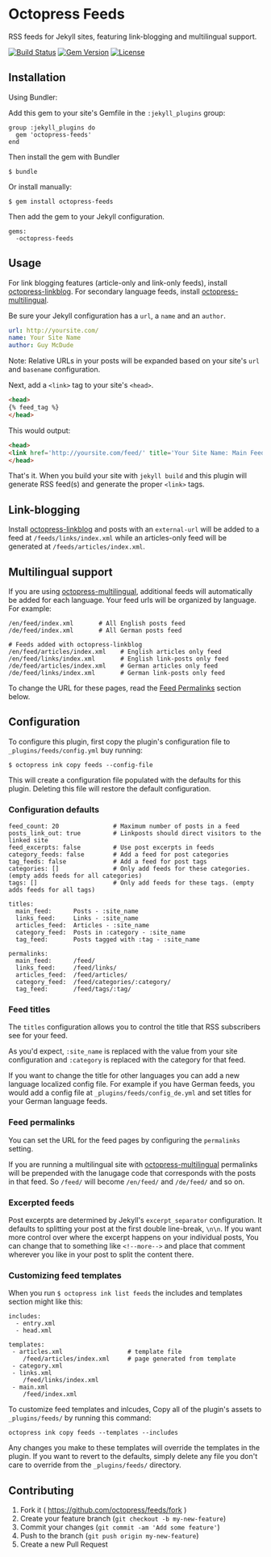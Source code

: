 # Octopress Feeds

RSS feeds for Jekyll sites, featuring link-blogging and multilingual support.

[![Build Status](http://img.shields.io/travis/octopress/feeds.svg)](https://travis-ci.org/octopress/feeds)
[![Gem Version](http://img.shields.io/gem/v/octopress-feeds.svg)](https://rubygems.org/gems/octopress-feeds)
[![License](http://img.shields.io/:license-mit-blue.svg)](http://octopress.mit-license.org)

## Installation

Using Bundler:

Add this gem to your site's Gemfile in the `:jekyll_plugins` group:

    group :jekyll_plugins do
      gem 'octopress-feeds'
    end

Then install the gem with Bundler

    $ bundle

Or install manually:

    $ gem install octopress-feeds

Then add the gem to your Jekyll configuration.

    gems:
      -octopress-feeds

## Usage

For link blogging features (article-only and link-only feeds), install [octopress-linkblog](https://github.com/octopress/linkblog).
For secondary language feeds, install [octopress-multilingual](https://github.com/octopress/multilingual).

Be sure your Jekyll configuration has a `url`, a `name` and an `author`. 

```yaml
url: http://yoursite.com/
name: Your Site Name
author: Guy McDude
```

Note: Relative URLs in your posts will be expanded based on your site's `url` and `basename` configuration.

Next, add a `<link>` tag to your site's `<head>`.

```html
<head>
{% feed_tag %}
</head>
```

This would output:

```html
<head>
<link href='http://yoursite.com/feed/' title='Your Site Name: Main Feed' rel='alternate' type='application/atom+xml'>
</head>
```

That's it. When you build your site with `jekyll build` and this plugin will generate RSS feed(s) and generate the proper `<link>`
tags.

## Link-blogging

Install [octopress-linkblog](https://github.com/octopress/linkblog) and posts with an `external-url` will be added to a feed at `/feeds/links/index.xml` while an articles-only feed will be generated at `/feeds/articles/index.xml`.

## Multilingual support

If you are using [octopress-multilingual](https://github.com/octopress/multilingual), additional feeds will automatically be added for
each language. Your feed urls will be organized by language. For example:

```
/en/feed/index.xml       # All English posts feed
/de/feed/index.xml       # All German posts feed

# Feeds added with octopress-linkblog
/en/feed/articles/index.xml    # English articles only feed
/en/feed/links/index.xml       # English link-posts only feed
/de/feed/articles/index.xml    # German articles only feed
/de/feed/links/index.xml       # German link-posts only feed
```

To change the URL for these pages, read the [Feed Permalinks](#feed-permalinks) section below.

## Configuration

To configure this plugin, first copy the plugin's configuration file to `_plugins/feeds/config.yml` buy running:

```
$ octopress ink copy feeds --config-file
```

This will create a configuration file populated with the defaults for this plugin. Deleting this file will restore the default configuration.

### Configuration defaults

```
feed_count: 20               # Maximum number of posts in a feed
posts_link_out: true         # Linkposts should direct visitors to the linked site
feed_excerpts: false         # Use post excerpts in feeds
category_feeds: false        # Add a feed for post categories
tag_feeds: false             # Add a feed for post tags
categories: []               # Only add feeds for these categories. (empty adds feeds for all categories)
tags: []                     # Only add feeds for these tags. (empty adds feeds for all tags)

titles:
  main_feed:      Posts - :site_name
  links_feed:     Links - :site_name
  articles_feed:  Articles - :site_name
  category_feed:  Posts in :category - :site_name
  tag_feed:       Posts tagged with :tag - :site_name

permalinks: 
  main_feed:      /feed/
  links_feed:     /feed/links/
  articles_feed:  /feed/articles/
  category_feed:  /feed/categories/:category/
  tag_feed:       /feed/tags/:tag/
```

### Feed titles

The `titles` configuration allows you to control the title that RSS subscribers see for your feed.

As you'd expect, `:site_name` is replaced with the value from your site configuration and `:category` is replaced with the
category for that feed.

If you want to change the title for other languages you can add a new language localized config file. For example if you have German
feeds, you would add a config file at `_plugins/feeds/config_de.yml` and set titles for your German language feeds.

### Feed permalinks

You can set the URL for the feed pages by configuring the `permalinks` setting.

If you are running a multilingual site with [octopress-multilingual](https://github.com/octopress/multilingual) permalinks will be
prepended with the lanugage code that corresponds with the posts in that feed. So `/feed/` will become `/en/feed/` and `/de/feed/`
and so on.

### Excerpted feeds

Post excerpts are determined by Jekyll's `excerpt_separator` configuration. It defaults to splitting your
post at the first double line-break, `\n\n`. If you want more control over where the excerpt happens on your individual
posts, You can change that to something like `<!--more-->` and place that comment wherever you like in your post to
split the content there.


### Customizing feed templates

When you run `$ octopress ink list feeds` the includes and templates section might like this:

```
includes:
  - entry.xml
  - head.xml
 
templates:
 - articles.xml                  # template file
    /feed/articles/index.xml     # page generated from template
 - category.xml
 - links.xml
    /feed/links/index.xml
 - main.xml
    /feed/index.xml
```

To customize feed templates and inlcudes, Copy all of the plugin's assets to `_plugins/feeds/` by running this command:

```
octopress ink copy feeds --templates --includes
```

Any changes you make to these templates will override the templates in the plugin.  If you want to revert to the defaults, simply delete any file you don't care to override from the `_plugins/feeds/` directory.


## Contributing

1. Fork it ( https://github.com/octopress/feeds/fork )
2. Create your feature branch (`git checkout -b my-new-feature`)
3. Commit your changes (`git commit -am 'Add some feature'`)
4. Push to the branch (`git push origin my-new-feature`)
5. Create a new Pull Request
